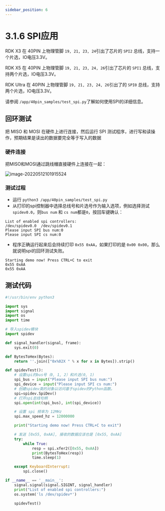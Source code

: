 ```yaml
---
sidebar_position: 6
---
```


# 3.1.6 SPI应用

RDK X3 在 40PIN 上物理管脚 `19, 21, 23, 24`引出了芯片的 `SPI2` 总线，支持一个片选，IO电压3.3V。

RDK X5 在 40PIN 上物理管脚 `19, 21, 23, 24, 26`引出了芯片的 `SPI1` 总线，支持两个片选，IO电压3.3V。

RDK Ultra 在 40PIN 上物理管脚 `19, 21, 23, 24, 26`引出了的 `SPI0` 总线，支持两个片选，IO电压3.3V。

请参阅 `/app/40pin_samples/test_spi.py`了解如何使用SPI的详细信息。

## 回环测试
把 MISO 和 MOSI 在硬件上进行连接，然后运行 SPI 测试程序，进行写和读操作，预期结果是读出的数据要完全等于写入的数据

### 硬件连接
把MISO和MOSI通过跳线帽直接硬件上连接在一起：

![image-20220512101915524](https://rdk-doc.oss-cn-beijing.aliyuncs.com/doc/img/03_Basic_Application/01_40pin_user_sample/image/40pin_user_sample/image-20220512101915524.png)

### 测试过程

- 运行 `python3 /app/40pin_samples/test_spi.py`
- 从打印的spi控制器中选择总线号和片选号作为输入选项，例如选择测试 `spidev0.0`，则`bus num` 和 `cs num`都是`0`，按回车键确认：

```
List of enabled spi controllers:
/dev/spidev0.0  /dev/spidev0.1
Please input SPI bus num:0
Please input SPI cs num:0
```

- 程序正确运行起来后会持续打印 `0x55 0xAA`，如果打印的是 `0x00 0x00`，那么就说明spi的回环测试失败。

```
Starting demo now! Press CTRL+C to exit
0x55 0xAA
0x55 0xAA
```

## 测试代码

```python
#!/usr/bin/env python3

import sys
import signal
import os
import time

# 导入spidev模块
import spidev

def signal_handler(signal, frame):
    sys.exit(0)

def BytesToHex(Bytes):
    return ''.join(["0x%02X " % x for x in Bytes]).strip()

def spidevTest():
    # 设置spi的bus号（0, 1, 2）和片选(0, 1)
    spi_bus = input("Please input SPI bus num:")
    spi_device = input("Please input SPI cs num:")
    # 创建spidev类的对象以访问基于spidev的Python函数。
    spi=spidev.SpiDev()
    # 打开spi总线句柄
    spi.open(int(spi_bus), int(spi_device))

    # 设置 spi 频率为 12MHz
    spi.max_speed_hz = 12000000

    print("Starting demo now! Press CTRL+C to exit")

    # 发送 [0x55, 0xAA], 接收的数据应该也是 [0x55, 0xAA]
    try:
        while True:
            resp = spi.xfer2([0x55, 0xAA])
            print(BytesToHex(resp))
            time.sleep(1)

    except KeyboardInterrupt:
        spi.close()

if __name__ == '__main__':
    signal.signal(signal.SIGINT, signal_handler)
    print("List of enabled spi controllers:")
    os.system('ls /dev/spidev*')

    spidevTest()

```

